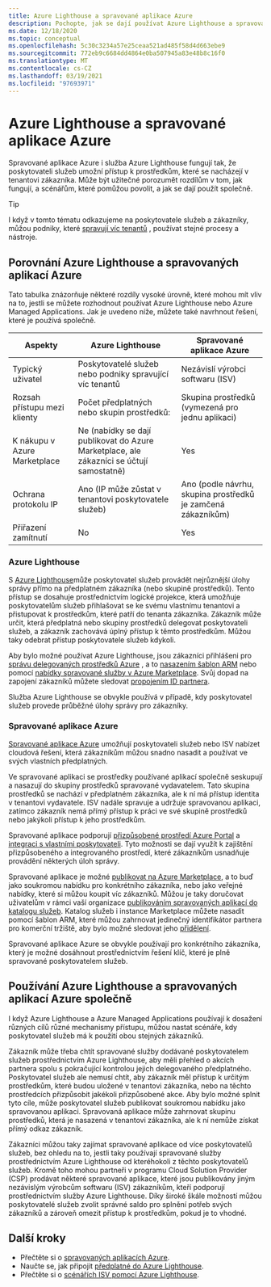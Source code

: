 ```yaml
---
title: Azure Lighthouse a spravované aplikace Azure
description: Pochopte, jak se dají používat Azure Lighthouse a spravované aplikace Azure společně.
ms.date: 12/18/2020
ms.topic: conceptual
ms.openlocfilehash: 5c30c3234a57e25ceaa521ad485f58d4d663ebe9
ms.sourcegitcommit: 772eb9c6684dd4864e0ba507945a83e48b8c16f0
ms.translationtype: MT
ms.contentlocale: cs-CZ
ms.lasthandoff: 03/19/2021
ms.locfileid: "97693971"
---
```

# <a name="azure-lighthouse-and-azure-managed-applications"></a>Azure Lighthouse a spravované aplikace Azure

Spravované aplikace Azure i služba Azure Lighthouse fungují tak, že poskytovateli služeb umožní přístup k prostředkům, které se nacházejí v tenantovi zákazníka. Může být užitečné porozumět rozdílům v tom, jak fungují, a scénářům, které pomůžou povolit, a jak se dají použít společně.

> [!TIP]
> I když v tomto tématu odkazujeme na poskytovatele služeb a zákazníky, můžou podniky, které [spravují víc tenantů](enterprise.md) , používat stejné procesy a nástroje.

## <a name="comparing-azure-lighthouse-and-azure-managed-applications"></a>Porovnání Azure Lighthouse a spravovaných aplikací Azure

Tato tabulka znázorňuje některé rozdíly vysoké úrovně, které mohou mít vliv na to, jestli se můžete rozhodnout používat Azure Lighthouse nebo Azure Managed Applications. Jak je uvedeno níže, můžete také navrhnout řešení, které je používá společně.

|Aspekty  |Azure Lighthouse  |Spravované aplikace Azure  |
|---------|---------|---------|
|Typický uživatel     |Poskytovatelé služeb nebo podniky spravující víc tenantů         |Nezávislí výrobci softwaru (ISV)         |
|Rozsah přístupu mezi klienty     |Počet předplatných nebo skupin prostředků:         |Skupina prostředků (vymezená pro jednu aplikaci)         |
|K nákupu v Azure Marketplace     |Ne (nabídky se dají publikovat do Azure Marketplace, ale zákazníci se účtují samostatně)        |Yes         |
|Ochrana protokolu IP     |Ano (IP může zůstat v tenantovi poskytovatele služeb)        |Ano (podle návrhu, skupina prostředků je zamčená zákazníkům)         |
|Přiřazení zamítnutí     |No         |Yes        |

### <a name="azure-lighthouse"></a>Azure Lighthouse

S [Azure Lighthouse](../overview.md)může poskytovatel služeb provádět nejrůznější úlohy správy přímo na předplatném zákazníka (nebo skupině prostředků). Tento přístup se dosahuje prostřednictvím logické projekce, která umožňuje poskytovatelům služeb přihlašovat se ke svému vlastnímu tenantovi a přistupovat k prostředkům, které patří do tenanta zákazníka. Zákazník může určit, která předplatná nebo skupiny prostředků delegovat poskytovateli služeb, a zákazník zachovává úplný přístup k těmto prostředkům. Můžou taky odebrat přístup poskytovatele služeb kdykoli.

Aby bylo možné používat Azure Lighthouse, jsou zákazníci přihlášeni pro [správu delegovaných prostředků Azure](azure-delegated-resource-management.md) , a to [nasazením šablon ARM](../how-to/onboard-customer.md) nebo pomocí [nabídky spravované služby v Azure Marketplace](managed-services-offers.md). Svůj dopad na zapojení zákazníků můžete sledovat [propojením ID partnera](../how-to/partner-earned-credit.md).

Služba Azure Lighthouse se obvykle používá v případě, kdy poskytovatel služeb provede průběžné úlohy správy pro zákazníky.

### <a name="azure-managed-applications"></a>Spravované aplikace Azure

[Spravované aplikace Azure](../../azure-resource-manager/managed-applications/overview.md) umožňují poskytovateli služeb nebo ISV nabízet cloudová řešení, která zákazníkům můžou snadno nasadit a používat ve svých vlastních předplatných.

Ve spravované aplikaci se prostředky používané aplikací společně seskupují a nasazují do skupiny prostředků spravované vydavatelem. Tato skupina prostředků se nachází v předplatném zákazníka, ale k ní má přístup identita v tenantovi vydavatele. ISV nadále spravuje a udržuje spravovanou aplikaci, zatímco zákazník nemá přímý přístup k práci ve své skupině prostředků nebo jakýkoli přístup k jeho prostředkům.

Spravované aplikace podporují [přizpůsobené prostředí Azure Portal](../../azure-resource-manager/managed-applications/concepts-view-definition.md) a [integraci s vlastními poskytovateli](../../azure-resource-manager/managed-applications/tutorial-create-managed-app-with-custom-provider.md). Tyto možnosti se dají využít k zajištění přizpůsobeného a integrovaného prostředí, které zákazníkům usnadňuje provádění některých úloh správy.

Spravované aplikace je možné [publikovat na Azure Marketplace](../../marketplace/create-new-azure-apps-offer.md), a to buď jako soukromou nabídku pro konkrétního zákazníka, nebo jako veřejné nabídky, které si můžou koupit víc zákazníků. Můžou je taky doručovat uživatelům v rámci vaší organizace [publikováním spravovaných aplikací do katalogu služeb](../../azure-resource-manager/managed-applications/publish-service-catalog-app.md). Katalog služeb i instance Marketplace můžete nasadit pomocí šablon ARM, které můžou zahrnovat jedinečný identifikátor partnera pro komerční tržiště, aby bylo možné sledovat jeho [přidělení](../../marketplace/azure-partner-customer-usage-attribution.md).

Spravované aplikace Azure se obvykle používají pro konkrétního zákazníka, který je možné dosáhnout prostřednictvím řešení klíč, které je plně spravované poskytovatelem služeb.

## <a name="using-azure-lighthouse-and-azure-managed-applications-together"></a>Používání Azure Lighthouse a spravovaných aplikací Azure společně

I když Azure Lighthouse a Azure Managed Applications používají k dosažení různých cílů různé mechanismy přístupu, můžou nastat scénáře, kdy poskytovatel služeb má k použití obou stejných zákazníků.

Zákazník může třeba chtít spravované služby dodávané poskytovatelem služeb prostřednictvím Azure Lighthouse, aby měli přehled o akcích partnera spolu s pokračující kontrolou jejich delegovaného předplatného. Poskytovatel služeb ale nemusí chtít, aby zákazník měl přístup k určitým prostředkům, které budou uložené v tenantovi zákazníka, nebo na těchto prostředcích přizpůsobit jakékoli přizpůsobené akce. Aby bylo možné splnit tyto cíle, může poskytovatel služeb publikovat soukromou nabídku jako spravovanou aplikaci. Spravovaná aplikace může zahrnovat skupinu prostředků, která je nasazená v tenantovi zákazníka, ale k ní nemůže získat přímý odkaz zákazník.

Zákazníci můžou taky zajímat spravované aplikace od více poskytovatelů služeb, bez ohledu na to, jestli taky používají spravované služby prostřednictvím Azure Lighthouse od kteréhokoli z těchto poskytovatelů služeb. Kromě toho mohou partneři v programu Cloud Solution Provider (CSP) prodávat některé spravované aplikace, které jsou publikovány jiným nezávislým výrobcům softwaru (ISV) zákazníkům, kteří podporují prostřednictvím služby Azure Lighthouse. Díky široké škále možností můžou poskytovatelé služeb zvolit správné saldo pro splnění potřeb svých zákazníků a zároveň omezit přístup k prostředkům, pokud je to vhodné.

## <a name="next-steps"></a>Další kroky

- Přečtěte si o [spravovaných aplikacích Azure](../../azure-resource-manager/managed-applications/overview.md).
- Naučte se, jak připojit [předplatné do Azure Lighthouse](../how-to/onboard-customer.md).
- Přečtěte si o [scénářích ISV pomocí Azure Lighthouse](isv-scenarios.md).